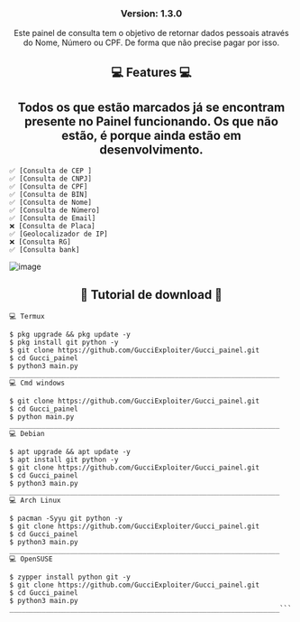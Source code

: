<h3><p align="center">Version: 1.3.0</p></h3>
  <p align="center">
    Este painel de consulta tem o objetivo de retornar dados pessoais através do Nome, Número ou CPF. De forma que não precise pagar por isso.</h2>
  </p>
</p> 
<h2 align="center">💻  Features 💻</h2>

<h2 align="center">Todos os que estão marcados já se encontram presente no Painel funcionando. Os que não estão, é porque ainda estão em desenvolvimento.</h2>

```
✅ [Consulta de CEP ]
✅ [Consulta de CNPJ]
✅ [Consulta de CPF]
✅ [Consulta de BIN]
✅ [Consulta de Nome]
✅ [Consulta de Número]
✅ [Consulta de Email]
❌ [Consulta de Placa]
✅ [Geolocalizador de IP]
❌ [Consulta RG]
✅ [Consulta bank]
```

![image](https://user-images.githubusercontent.com/118860604/203995481-d29e85ce-81aa-4eda-abbf-720addde6aed.png)



<h2 align="center">📁 Tutorial de download 📁</h2>

```___________________________________________________________________
💻 Termux

$ pkg upgrade && pkg update -y
$ pkg install git python -y
$ git clone https://github.com/GucciExploiter/Gucci_painel.git
$ cd Gucci_painel
$ python3 main.py
___________________________________________________________________
💻 Cmd windows

$ git clone https://github.com/GucciExploiter/Gucci_painel.git
$ cd Gucci_painel
$ python main.py
___________________________________________________________________
💻 Debian

$ apt upgrade && apt update -y
$ apt install git python -y
$ git clone https://github.com/GucciExploiter/Gucci_painel.git
$ cd Gucci_painel
$ python3 main.py
___________________________________________________________________
💻 Arch Linux

$ pacman -Syyu git python -y
$ git clone https://github.com/GucciExploiter/Gucci_painel.git
$ cd Gucci_painel
$ python3 main.py
___________________________________________________________________
💻 OpenSUSE

$ zypper install python git -y
$ git clone https://github.com/GucciExploiter/Gucci_painel.git
$ cd Gucci_painel
$ python3 main.py
___________________________________________________________________```
